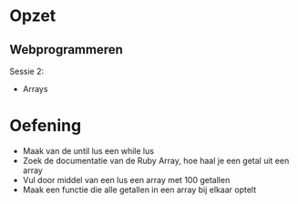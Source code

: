 # Opzet

## Webprogrammeren

Sessie 2:
- Arrays



# Oefening

- Maak van de until lus een while lus
- Zoek de documentatie van de Ruby Array, hoe haal je een getal uit een array
- Vul door middel van een lus een array met 100 getallen
- Maak een functie die alle getallen in een array bij elkaar optelt





